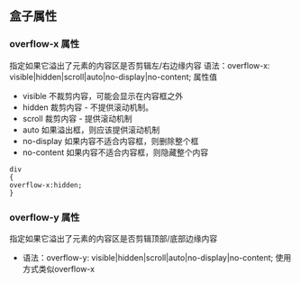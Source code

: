 ## 盒子属性
### overflow-x 属性
指定如果它溢出了元素的内容区是否剪辑左/右边缘内容
语法：overflow-x: visible|hidden|scroll|auto|no-display|no-content;
属性值
+ visible 不裁剪内容，可能会显示在内容框之外
+ hidden 裁剪内容 - 不提供滚动机制。
+ scroll 裁剪内容 - 提供滚动机制
+ auto 如果溢出框，则应该提供滚动机制
+ no-display 如果内容不适合内容框，则删除整个框
+ no-content 如果内容不适合内容框，则隐藏整个内容
````
div
{
overflow-x:hidden;
}
````
### overflow-y 属性
指定如果它溢出了元素的内容区是否剪辑顶部/底部边缘内容
- 语法：overflow-y: visible|hidden|scroll|auto|no-display|no-content;
使用方式类似overflow-x